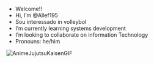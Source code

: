 -  Welcome!!
-  Hi, I’m @Allef195
-  Sou interessado in volleybol
-  I’m currently learning systems development
-  I’m looking to collaborate on information Technology
-  Pronouns: he/him


![AnimeJujutsuKaisenGIF](https://github.com/user-attachments/assets/ebe30fb8-485a-4061-8aa4-2b858380308f)
